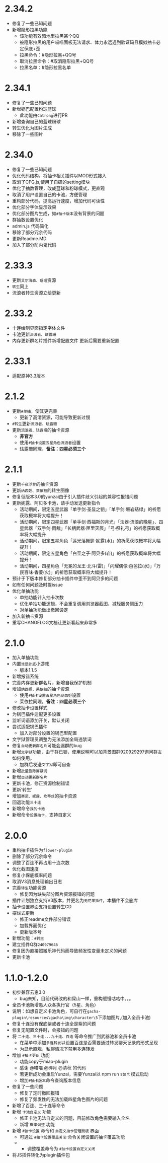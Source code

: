 # 2.34.2

* 修复了一些已知问题
* 新增隐形拉黑功能
  * 该功能有效暗地里拉黑某个QQ
  * 被隐形拉黑的用户喵喵面板无法请求、体力永远遇到验证码且模拟抽卡必定保底+歪
  * 拉黑命令：#隐形拉黑+QQ号
  * 取消拉黑命令：#取消隐形拉黑+QQ号
  * 拉黑名单：#隐形拉黑名单

# 2.34.1

* 修复了一些已知问题
* 新增锅巴配置粉球蓝球
  * 此功能由`Catrong`进行PR
* 新增查询自己的蓝球粉球
* 转生优化为图片生成
* 移除了一些图片

# 2.34.0

* 修复了一些已知问题
* 优化代码结构，将抽卡相关插件以MOD形式接入
* 取消了CFG.js,使用了自研的setting模块
* 优化了抽数管理，改成蓝球和粉球模式，更直观
* 取消了用户设置自己的卡池，方便管理
* 重构部分代码，提高运行速度，增加代码可读性
* 优化部分字体显示效果
* 优化部分图片生成，如`#抽卡版本`没有背景的问题
* 群抽数设置优化
* admin.js 代码简化
* 移除了部分冗余代码
* 更新Readme.MD
* 加入了部分防内鬼代码

# 2.33.3
* 更新`艾尔海森、瑶瑶`资源
* `转生`同上
* 流浪者转生资源立绘更新

# 2.33.2
* 十连绘制界面指定字体文件
* 卡池更新`流浪者、珐露珊`
* 内存更新群名片插件新增配置文件 更新后需要重新配置

# 2.33.1
* 适配原神3.3版本

# 2.1.2
* 更新`#单抽`，使其更完善
  * 更新了高清资源，可能导致更新过慢
* `#转生`更新`流浪者、珐露珊`
* 更新`流浪者、珐露珊`的抽卡资源
  * **非官方**
  * 使用`#抽卡设置五星角色流浪者`设置
  * 珐露珊同理，**备注：四星必须三个**

# 2.1.1
* 更新`千夜浮梦`的抽卡资源
* 更新`纳西妲、莱依拉`的转生图像
* 修复低版本3.0的yunzai由于引入插件歧义引起的兼容性报错问题
* 更新妮露、阿贝多卡池，请手动发送更新指令
  * 活动期间，限定五星武器「单手剑·圣显之钥」「单手剑·磐岩结绿」的祈愿获取概率将大幅提升！
  * 活动期间，限定四星武器「单手剑·西福斯的月光」「法器·流浪的晚星」、四星武器「双手剑·雨裁」「长柄武器·匣里灭辰」「弓·祭礼弓」的祈愿获取概率将大幅提升
  * 活动期间，限定五星角色「莲光落舞筵·妮露(水)」的祈愿获取概率将大幅提升！
  * 活动期间，限定五星角色「白垩之子·阿贝多(岩)」的祈愿获取概率将大幅提升！
  * 活动期间，四星角色「无冕的龙王·北斗(雷)」「闪耀偶像·芭芭拉(水)」「万民百味·香菱(火)」的祈愿获取概率将大幅提升！
* 预计于下版本修复部分抽卡插件中歪不到阿贝多的问题
* 如有任何问题及时提issue
* 优化单抽功能
  * 单抽功能计入抽卡次数
  * 优化单抽功能逻辑，不会重复调用浏览器截图，减轻服务侧压力
  * 对单抽功能做出撤回设定
* 加入新抽卡资源
* 重写CHANGELOG文档让更新看起来非常多

# 2.1.0
* 加入单抽功能
* 内置`谁是卧底`小游戏
  * 版本1.1.5
* 新增报错系统
* 完善内存更新群名片，新增自我保护机制
* 增加`纳西妲、莱依拉`的抽卡资源
  * 使用`#抽卡设置五星角色纳西妲`设置
  * 莱依拉同理，**备注：四星必须三个**
* 修改抽卡设置样式
* 为锅巴插件适配更多设置
* 监听词语添加开关，默认关闭
* 尝试适配锅巴插件
  * 加入对部分设置的锅巴型配置
* 文字狱管理员调整为无法添加全局违禁词
* 修复`自动更新群名片`可能会漏群的bug
* 新增`文字狱`功能，由于群已锁，使用说明可以加背景图群920929297询问群友如何使用。
  * 加群后发送`文字狱`即可自查
* 新增`批量删除屏蔽词`
* 新增`自动更新群名片`
* 更新卡池，修正资源绘制错误
* 更新‘转生’
* 增加`赛诺、妮露、坎蒂丝`的抽卡资源
* 回退功能`三十连`
* 新增命令`我的卡池`
* 新增命令`设置抽卡`，支持自定义

# 2.0.0
* 重构抽卡插件为`flower-plugin`
* 删除了部分冗余命令
* 调整了百连不再占用十连次数
* 优化截图速度
* 修复小保底概率问题
* 取消V3消息处理输出日志
* 完善`转生`功能资源
    * 修复因为缺失部分图片资源报错的问题
* 插件计划独立支持V3版本，并更名为`无花果插件`，本插件不会删库
* 抽卡设置界面支持设置转生CD
* 摆烂式更新
    * 修正readme文件部分错误
    * 加载界面优化
    * 更新版本号
* 新增功能：`#转生`
* 建立插件Q群`240979646`
* 修复因为直接照搬乐神代码而导致频发性变量未定义的问题
* 更新卡池

# 1.1.0-1.2.0
* 初步兼容云崽3.0
    * bug未知，目前代码改的和屎山一样，重构缓慢咕咕中。。。
* 全员卡池新增愚人众各执行官（5星、角色）
* 说明：如想自定义卡池角色，可自行在`gacha-plugin\resources\gacha\img\character\5`下添加图片,(加入全员卡池)
* 修复十连没有保底紫或者十连全是紫的问题
* 修复无配置文件时，会报错的问题
* 将 `二十连、三十连...九十连、百连` 等命令推广到武器池和全员卡池
    * 在菜单中添加`多连转发`以设置百连是否需要通过转发聊天记录的形式呈现
    * 为显示直观，私聊情况下禁用多连转发
* 增加 `#抽卡更新` 功能
    * 功能copy于miao-plugin
    * 感谢 @喵喵 @碎月 @清秋 的代码
    * 若更新成功会重启Yunzai，需要Yunzai以 npm run start 模式启动
    * 增加`#抽卡版本`命令查询版本信息
* 修复了一些问题
    * 修复了定时撤回报错
    * 修复了频发性的无法加载四星角色图片的问题
* 新增了百连、三十连等命令
* 新增 `卡池自定义` 功能
    * 修正卡池无法自定义的问题，目前修改角色需要输入全名
    * 新增 `概率调整` 功能
* 新增 `#抽卡设置` 命令和 `自定义抽卡管理面板` 界面
    * 可通过 `#抽卡设置覆盖关闭` 命令关闭设置的抽卡覆盖功能
    * * 调整覆盖命令为 `#抽卡设置自定义关闭`
* 将JS插件转化为plugin插件包